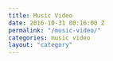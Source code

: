 ```yaml
---
title: Music Video
date: 2016-10-31 00:16:00 Z
permalink: "/music-video/"
categories: music video
layout: "category"
---
```

